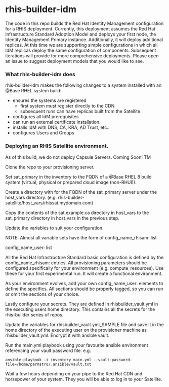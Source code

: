 # rhis-builder-idm
The code in this repo builds the Red Hat Identity Management configuration for a RHIS deployment.  Currently, this deployment assumes the Red Hat Infrastructure Standard Adoption Model and deploys your first node, the Identity Management Primary instance. Additionally, it will deploy additional replicas. At this time we are supporting simple configurations in which all IdM replicas deploy the same configuration of components. Subsequent iterations will provide for more comprehensive deployments. Please open an issue to suggest deployment models that you would like to see.


### What rhis-builder-idm does

rhis-builder-idm makes the following changes to a system installed with an @Base RHEL system build:
- ensures the systems are registered 
  - first system must register directly to the CDN
  - subsequent runs can have replicas built from the Satellite
- configures all IdM prerequisites
- can run an external certificate installation.
- installs IdM with DNS, CA, KRA, AD Trust, etc..
- configures Users and Groups

### Deploying an RHIS Satellite environment.

As of this build, we do not deploy Capsule Servers. Coming Soon! TM

Clone the repo to your provisioning server.

Set sat_primary in the inventory to the FQDN of a @Base RHEL 8 build system (virtual, physical or prepared cloud image (non-RHUI)). 

Create a directory with for the FQDN of the sat_primary server under the host_vars directory. 
(e.g. rhis-builder-satellite/host_vars/rhissat.mydomain.com)

Copy the contents of the sat.example.ca directory in host_vars to the sat_primary directory in host_vars in the previous step.

Update the variables to suit your configuration.

NOTE: Almost all variable sets have the form of
config_name_rhisam:
  list

config_name_user:
  list

All the Red Hat Infrastructure Standard basic configuration is defined by the config_name_rhisam: entries. All provisioning parameters should be configured specifically for your environment (e.g. compute_resources). Use these for your first experimental run. It will create a functional environment. 

As your environment evolves, add your own config_name_user: elements to define the specifics. All sections should be properly tagged, so you can run or omit the sections of your choice.

Lastly configure your secrets. They are defined in rhisbuilder_vault.yml in the executing users home directory. This contains all the secrets for the rhis-builder series of repos.

Update the variables for rhisbuilder_vault.yml_SAMPLE file and save it in the home directory of the executing user on the provisioner machine as rhisbuilder_vault.yml. Encrypt it with ansible vault.

Run the main.yml playbook using your favourite ansible environment referencing your vault password file.  e.g.

```
ansible-playbook -i inventory main.yml --vault-password-file=/home/parmstro/.ansible/vault.txt
```
Wait a few hours depending on your pipe to the Red Hat CDN and horsepower of your system. They you will be able to log in to your Satellite.
